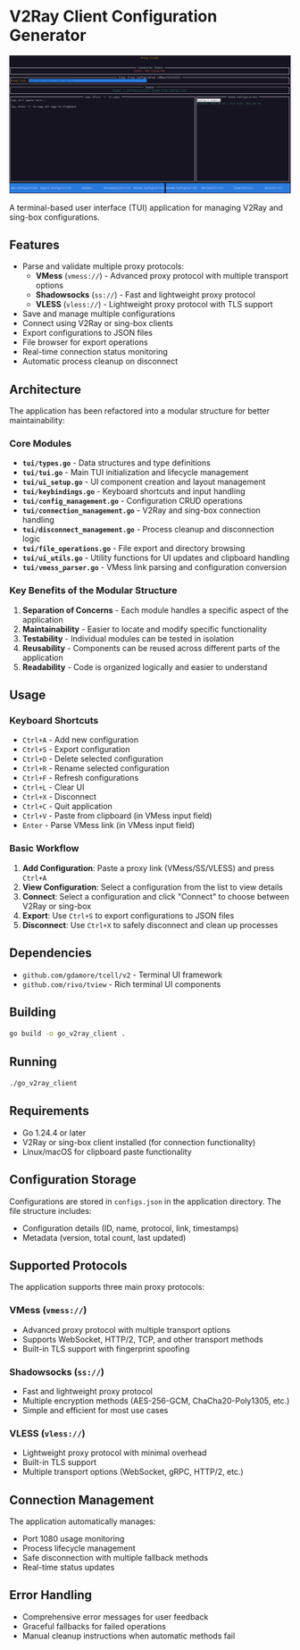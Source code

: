 # V2Ray Client Configuration Generator

![TUI Proxy Client](project-img.png)

A terminal-based user interface (TUI) application for managing V2Ray and sing-box configurations.

## Features

- Parse and validate multiple proxy protocols:
  - **VMess** (`vmess://`) - Advanced proxy protocol with multiple transport options
  - **Shadowsocks** (`ss://`) - Fast and lightweight proxy protocol
  - **VLESS** (`vless://`) - Lightweight proxy protocol with TLS support
- Save and manage multiple configurations
- Connect using V2Ray or sing-box clients
- Export configurations to JSON files
- File browser for export operations
- Real-time connection status monitoring
- Automatic process cleanup on disconnect

## Architecture

The application has been refactored into a modular structure for better maintainability:

### Core Modules

- **`tui/types.go`** - Data structures and type definitions
- **`tui/tui.go`** - Main TUI initialization and lifecycle management
- **`tui/ui_setup.go`** - UI component creation and layout management
- **`tui/keybindings.go`** - Keyboard shortcuts and input handling
- **`tui/config_management.go`** - Configuration CRUD operations
- **`tui/connection_management.go`** - V2Ray and sing-box connection handling
- **`tui/disconnect_management.go`** - Process cleanup and disconnection logic
- **`tui/file_operations.go`** - File export and directory browsing
- **`tui/ui_utils.go`** - Utility functions for UI updates and clipboard handling
- **`tui/vmess_parser.go`** - VMess link parsing and configuration conversion

### Key Benefits of the Modular Structure

1. **Separation of Concerns** - Each module handles a specific aspect of the application
2. **Maintainability** - Easier to locate and modify specific functionality
3. **Testability** - Individual modules can be tested in isolation
4. **Reusability** - Components can be reused across different parts of the application
5. **Readability** - Code is organized logically and easier to understand

## Usage

### Keyboard Shortcuts

- `Ctrl+A` - Add new configuration
- `Ctrl+S` - Export configuration
- `Ctrl+D` - Delete selected configuration
- `Ctrl+R` - Rename selected configuration
- `Ctrl+F` - Refresh configurations
- `Ctrl+L` - Clear UI
- `Ctrl+X` - Disconnect
- `Ctrl+C` - Quit application
- `Ctrl+V` - Paste from clipboard (in VMess input field)
- `Enter` - Parse VMess link (in VMess input field)

### Basic Workflow

1. **Add Configuration**: Paste a proxy link (VMess/SS/VLESS) and press `Ctrl+A`
2. **View Configuration**: Select a configuration from the list to view details
3. **Connect**: Select a configuration and click "Connect" to choose between V2Ray or sing-box
4. **Export**: Use `Ctrl+S` to export configurations to JSON files
5. **Disconnect**: Use `Ctrl+X` to safely disconnect and clean up processes

## Dependencies

- `github.com/gdamore/tcell/v2` - Terminal UI framework
- `github.com/rivo/tview` - Rich terminal UI components

## Building

```bash
go build -o go_v2ray_client .
```

## Running

```bash
./go_v2ray_client
```

## Requirements

- Go 1.24.4 or later
- V2Ray or sing-box client installed (for connection functionality)
- Linux/macOS for clipboard paste functionality

## Configuration Storage

Configurations are stored in `configs.json` in the application directory. The file structure includes:

- Configuration details (ID, name, protocol, link, timestamps)
- Metadata (version, total count, last updated)

## Supported Protocols

The application supports three main proxy protocols:

### VMess (`vmess://`)
- Advanced proxy protocol with multiple transport options
- Supports WebSocket, HTTP/2, TCP, and other transport methods
- Built-in TLS support with fingerprint spoofing

### Shadowsocks (`ss://`)
- Fast and lightweight proxy protocol
- Multiple encryption methods (AES-256-GCM, ChaCha20-Poly1305, etc.)
- Simple and efficient for most use cases

### VLESS (`vless://`)
- Lightweight proxy protocol with minimal overhead
- Built-in TLS support
- Multiple transport options (WebSocket, gRPC, HTTP/2, etc.)

## Connection Management

The application automatically manages:
- Port 1080 usage monitoring
- Process lifecycle management
- Safe disconnection with multiple fallback methods
- Real-time status updates

## Error Handling

- Comprehensive error messages for user feedback
- Graceful fallbacks for failed operations
- Manual cleanup instructions when automatic methods fail 
